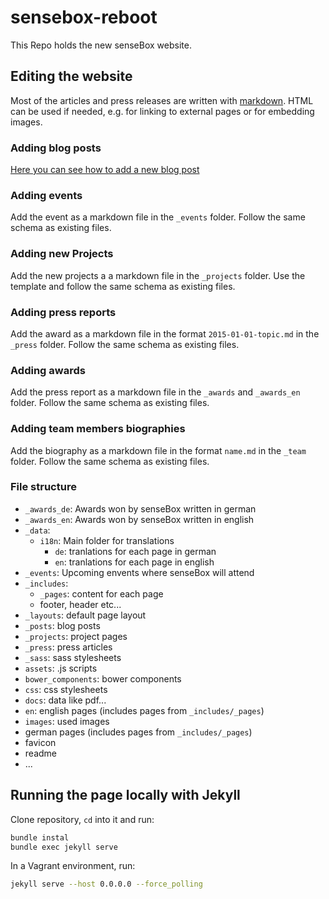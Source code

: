 # sensebox-reboot

This Repo holds the new senseBox website.

## Editing the website

Most of the articles and press releases are written with [markdown](https://github.com/adam-p/markdown-here/wiki/Markdown-Cheatsheet). HTML can be used if needed, e.g. for linking to external pages or for embedding images.

### Adding blog posts
[Here you can see how to add a new blog post](how-to-add-blog-post.md)

### Adding events

Add the event as a markdown file in the `_events` folder. Follow the same schema as existing files.

### Adding new Projects

Add the new projects a a markdown file in the `_projects` folder. Use the template and follow the same schema as existing files.

### Adding press reports

Add the award as a markdown file in the format `2015-01-01-topic.md` in the `_press` folder. Follow the same schema as existing files.

### Adding awards

Add the press report as a markdown file in the `_awards` and `_awards_en` folder. Follow the same schema as existing files.

### Adding team members biographies

Add the biography as a markdown file in the format `name.md` in the `_team` folder. Follow the same schema as existing files.


### File structure
- `_awards_de`: Awards won by senseBox written in german
- `_awards_en`: Awards won by senseBox written in english
- `_data`:
  - `i18n`: Main folder for translations
    - `de`: tranlations for each page in german
    - `en`: tranlations for each page in english
- `_events`: Upcoming envents where senseBox will attend
- `_includes`:
  - `_pages`: content for each page
  - footer, header etc...
- `_layouts`: default page layout
- `_posts`: blog posts
- `_projects`: project pages
- `_press`: press articles
- `_sass`: sass stylesheets
- `assets`: .js scripts
- `bower_components`: bower components
- `css`: css stylesheets
- `docs`: data like pdf...
- `en`: english pages (includes pages from `_includes/_pages`)
- `images`: used images
- german pages (includes pages from `_includes/_pages`)
- favicon
- readme
- ...


## Running the page locally with Jekyll

Clone repository, `cd` into it and run:

```bash
bundle instal
bundle exec jekyll serve
```

In a Vagrant environment, run:

```bash
jekyll serve --host 0.0.0.0 --force_polling
```
